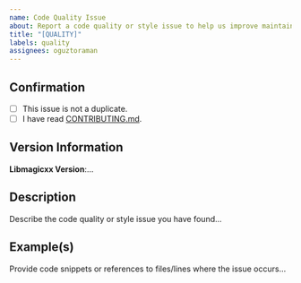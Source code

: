 ```yaml
---
name: Code Quality Issue
about: Report a code quality or style issue to help us improve maintainability.
title: "[QUALITY]"
labels: quality
assignees: oguztoraman
---
```


## Confirmation

+ [ ] This issue is not a duplicate.
+ [ ] I have read [CONTRIBUTING.md](https://github.com/oguztoraman/libmagicxx/blob/main/CONTRIBUTING.md).

## Version Information

**Libmagicxx Version**:...

## Description

Describe the code quality or style issue you have found...

## Example(s)

Provide code snippets or references to files/lines where the issue occurs...
